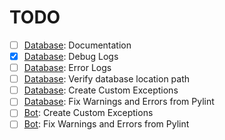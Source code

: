 # TODO

- [ ] [Database](src/database/database.py): Documentation
- [x] [Database](src/database/database.py): Debug Logs
- [ ] [Database](src/database/database.py): Error Logs
- [ ] [Database](src/database/database.py): Verify database location path
- [ ] [Database](src/database/database.py): Create Custom Exceptions
- [ ] [Database](src/database/database.py): Fix Warnings and Errors from Pylint
- [ ] [Bot](src/bot.py): Create Custom Exceptions
- [ ] [Bot](src/bot.py): Fix Warnings and Errors from Pylint
